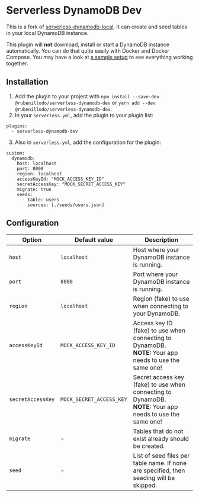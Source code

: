 # Serverless DynamoDB Dev

This is a fork of [serverless-dynamodb-local](https://github.com/99xt/serverless-dynamodb-local). It can create and seed tables in your local DynamoDB instance.

This plugin will **not** download, install or start a DynamoDB instance automatically. You can do that quite easily with Docker and Docker Compose. You may have a look at [a sample setup](https://github.com/rubenillodo/serverless-dynamodb-dev-sample) to see everything working together.

## Installation

1. Add the plugin to your project with `npm install --save-dev @rubenillodo/serverless-dynamodb-dev` or `yarn add --dev @rubenillodo/serverless-dynamodb-dev`.
2. In your `serverless.yml`, add the plugin to your plugin list:

```
plugins:
  - serverless-dynamodb-dev
```

3. Also in `serverless.yml`, add the configuration for the plugin:

```
custom:
  dynamodb:
    host: localhost
    port: 8000
    region: localhost
    accessKeyId: "MOCK_ACCESS_KEY_ID"
    secretAccessKey: "MOCK_SECRET_ACCESS_KEY"
    migrate: true
    seeds:
      - table: users
        sources: [./seeds/users.json]
```

## Configuration

| Option            | Default value            | Description                                                                                                   |
| ----------------- | ------------------------ | ------------------------------------------------------------------------------------------------------------- |
| `host`            | `localhost`              | Host where your DynamoDB instance is running.                                                                 |
| `port`            | `8000`                   | Port where your DynamoDB instance is running.                                                                 |
| `region`          | `localhost`              | Region (fake) to use when connecting to your DynamoDB.                                                        |
| `accessKeyId`     | `MOCK_ACCESS_KEY_ID`     | Access key ID (fake) to use when connecting to DynamoDB.<br>**NOTE:** Your app needs to use the same one!     |
| `secretAccessKey` | `MOCK_SECRET_ACCESS_KEY` | Secret access key (fake) to use when connecting to DynamoDB.<br>**NOTE:** Your app needs to use the same one! |
| `migrate`         | -                        | Tables that do not exist already should be created.                                                           |
| `seed`            | -                        | List of seed files per table name. If none are specified, then seeding will be skipped.                       |
